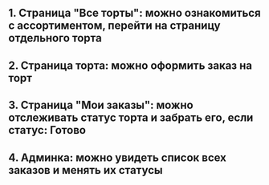 ## 1. Страница "Все торты": можно ознакомиться с ассортиментом, перейти на страницу отдельного торта

## 2. Страница торта: можно оформить заказ на торт

## 3. Страница "Мои заказы": можно отслеживать статус торта и забрать его, если статус: Готово

## 4. Админка: можно увидеть список всех заказов и менять их статусы
